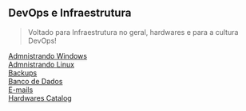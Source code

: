 ## DevOps e Infraestrutura

>Voltado para Infraestrutura no geral, hardwares e para a cultura DevOps!

[Admnistrando Windows]()</br>
[Admnistrando Linux]()</br>
[Backups]()</br>
[Banco de Dados]()</br>
[E-mails]()</br>
[Hardwares Catalog]()</br>